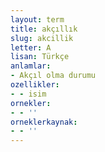 ```yaml
---
layout: term
title: akçıllık
slug: akcillik
letter: A
lisan: Türkçe
anlamlar:
- Akçıl olma durumu
ozellikler:
- - isim
ornekler:
- - ''
orneklerkaynak:
- - ''
---
```

